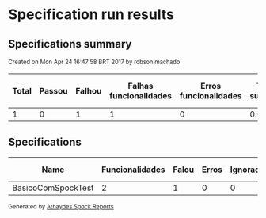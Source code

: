 # Specification run results

## Specifications summary

<small>Created on Mon Apr 24 16:47:58 BRT 2017 by robson.machado</small>

| Total          | Passou          | Falhou          | Falhas funcionalidades | Erros funcionalidades   | Taxa sucesso        | Tempo total (ms) |
|----------------|-----------------|-----------------|------------------------|-------------------------|---------------------|-----------------|
| 1 | 0 | 1 | 1        | 0        | 0.0| 266.0   |

## Specifications


|Name  | Funcionalidades | Falou | Erros | Ignorados | Taxa de sucesso | Tempo |
|------|-----------------|-------|-------|-----------|-----------------|-------|
| BasicoComSpockTest | 2 | 1 | 0 | 0 | 0.5 | 266 |


<small>Generated by <a href="https://github.com/renatoathaydes/spock-reports">Athaydes Spock Reports</a></small>